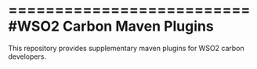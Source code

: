==========================
#WSO2 Carbon Maven Plugins
==========================
This repository provides supplementary maven plugins for WSO2 carbon developers.
